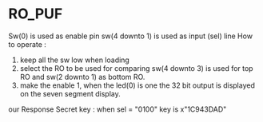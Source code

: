# RO_PUF
Sw(0) is used as enable pin
sw(4 downto 1) is used as input (sel) line 
How to operate :
1. keep all the sw low when loading
2. select the RO to be used for comparing sw(4 downto 3) is used for top RO and sw(2 downto 1) as bottom RO.
3. make the enable 1, when the led(0) is one the 32 bit output is displayed on the seven segment display.

our Response Secret key : when sel = "0100" key is x"1C943DAD"